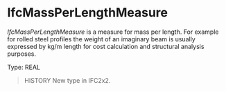 # IfcMassPerLengthMeasure

_IfcMassPerLengthMeasure_ is a measure for mass per length. For example for rolled steel profiles the weight of an imaginary beam is usually expressed by kg/m length for cost calculation and structural analysis purposes.<!-- end of definition -->

Type: REAL

> HISTORY New type in IFC2x2.
